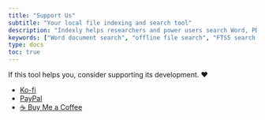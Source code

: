 ```yaml
---
title: "Support Us"
subtitle: "Your local file indexing and search tool"
description: "Indexly helps researchers and power users search Word, PDF, and text documents locally. Fast, offline, with tagging and FTS5."
keywords: ["Word document search", "offline file search", "FTS5 search tool", "research document indexing"]
type: docs
toc: true
---
```


If this tool helps you, consider supporting its development. ❤️

- [Ko-fi](https://ko-fi.com/kimscourse)
- [PayPal](https://paypal.me/gentkims)
- [☕ Buy Me a Coffee](https://buymeacoffee.com/kimscourse)

